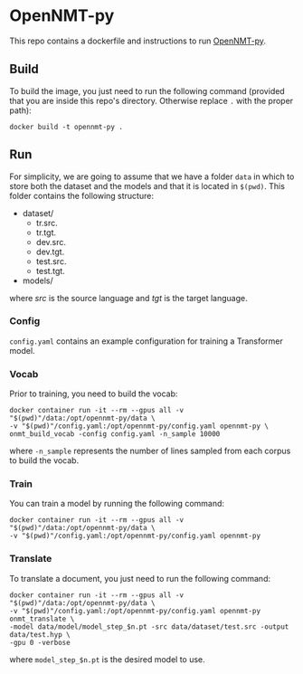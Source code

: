 # OpenNMT-py
This repo contains a dockerfile and instructions to run [OpenNMT-py](https://github.com/OpenNMT/OpenNMT-py).

## Build
To build the image, you just need to run the following command (provided that you are inside this repo's directory. Otherwise replace `.` with the proper path):

```
docker build -t opennmt-py .
```

## Run
For simplicity, we are going to assume that we have a folder `data` in which to store both the dataset and the models and that it is located in `$(pwd)`. This folder contains the following structure:

* dataset/
  * tr.src.
  * tr.tgt.
  * dev.src.
  * dev.tgt.
  * test.src.
  * test.tgt.
* models/

where *src* is the source language and *tgt* is the target language.

### Config
`config.yaml` contains an example configuration for training a Transformer model.

### Vocab
Prior to training, you need to build the vocab:

```
docker container run -it --rm --gpus all -v "$(pwd)"/data:/opt/opennmt-py/data \
-v "$(pwd)"/config.yaml:/opt/opennmt-py/config.yaml opennmt-py \
onmt_build_vocab -config config.yaml -n_sample 10000
```

where `-n_sample` represents the number of lines sampled from each corpus to build the vocab.

### Train
You can train a model by running the following command:

```
docker container run -it --rm --gpus all -v "$(pwd)"/data:/opt/opennmt-py/data \
-v "$(pwd)"/config.yaml:/opt/opennmt-py/config.yaml opennmt-py
```

### Translate
To translate a document, you just need to run the following command:

```
docker container run -it --rm --gpus all -v "$(pwd)"/data:/opt/opennmt-py/data \
-v "$(pwd)"/config.yaml:/opt/opennmt-py/config.yaml opennmt-py onmt_translate \
-model data/model/model_step_$n.pt -src data/dataset/test.src -output data/test.hyp \
-gpu 0 -verbose
```

where `model_step_$n.pt` is the desired model to use.
